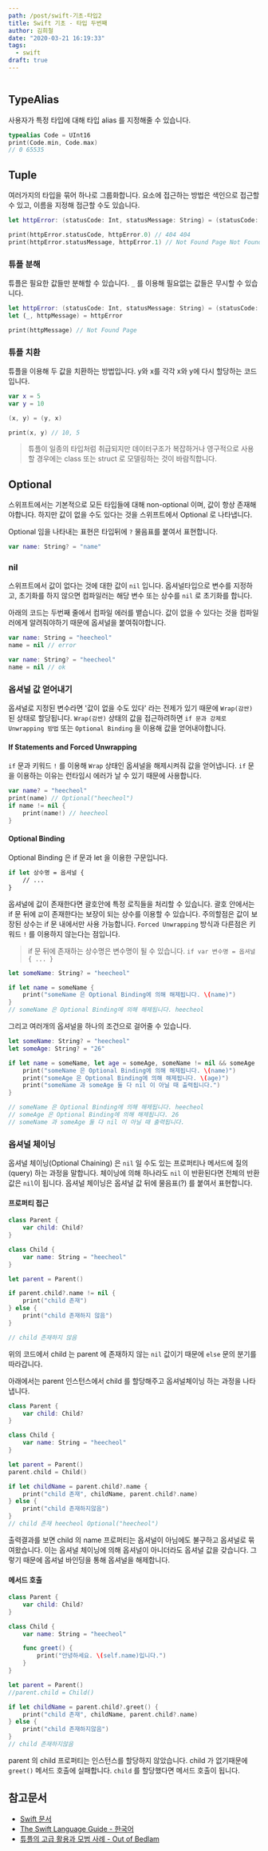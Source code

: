 ```yaml
---
path: /post/swift-기초-타입2
title: Swift 기초 - 타입 두번째
author: 김희철
date: "2020-03-21 16:19:33"
tags:
  - swift
draft: true
---
```


```toc

```

## TypeAlias

사용자가 특정 타입에 대해 타입 alias 를 지정해줄 수 있습니다.

```swift
typealias Code = UInt16
print(Code.min, Code.max)
// 0 65535
```

## Tuple

여러가지의 타입을 묶어 하나로 그룹화합니다. 요소에 접근하는 방법은 색인으로 접근할 수 있고, 이름을 지정해 접근할 수도 있습니다.

```swift
let httpError: (statusCode: Int, statusMessage: String) = (statusCode: 404, statusMessage: "Not Found Page")

print(httpError.statusCode, httpError.0) // 404 404
print(httpError.statusMessage, httpError.1) // Not Found Page Not Found Page
```

### 튜플 분해

튜플은 필요한 값들만 분해할 수 있습니다. `_` 를 이용해 필요없는 값들은 무시할 수 있습니다.

```swift
let httpError: (statusCode: Int, statusMessage: String) = (statusCode: 404, statusMessage: "Not Found Page")
let (_, httpMessage) = httpError

print(httpMessage) // Not Found Page
```

### 튜플 치환

튜플을 이용해 두 값을 치환하는 방법입니다. y와 x를 각각 x와 y에 다시 할당하는 코드입니다.

```swift
var x = 5
var y = 10

(x, y) = (y, x)

print(x, y) // 10, 5
```

> 튜플이 일종의 타입처럼 취급되지만 데이터구조가 복잡하거나 영구적으로 사용할 경우에는 class 또는 struct 로 모델링하는 것이 바람직합니다.

## Optional

스위프트에서는 기본적으로 모든 타입들에 대해 non-optional 이며, 값이 항상 존재해야합니다. 하지만 값이 없을 수도 있다는 것을 스위프트에서 Optional 로 나타냅니다.

Optional 임을 나타내는 표현은 타입뒤에 `?` 물음표를 붙여서 표현합니다.

```swift
var name: String? = "name"
```

### nil

스위프트에서 값이 없다는 것에 대한 값이 `nil` 입니다. 옵셔널타입으로 변수를 지정하고, 초기화를 하지 않으면 컴파일러는 해당 변수 또는 상수를 `nil` 로 초기화를 합니다.

아래의 코드는 두번째 줄에서 컴파일 에러를 뱉습니다. 값이 없을 수 있다는 것을 컴파일러에게 알려줘야하기 때문에 옵셔널을 붙여줘야합니다.

```swift
var name: String = "heecheol"
name = nil // error
```

```swift
var name: String? = "heecheol"
name = nil // ok
```

### 옵셔널 값 얻어내기

옵셔널로 지정된 변수라면 '값이 없을 수도 있다' 라는 전제가 있기 때문에 `Wrap(감싼)` 된 상태로 할당됩니다.
`Wrap(감싼)` 상태의 값을 접근하려하면 `if 문과 강제로 Unwrapping 방법` 또는 `Optional Binding` 을 이용해 값을 얻어내야합니다.

#### If Statements and Forced Unwrapping

`if` 문과 키워드 `!` 를 이용해 `Wrap` 상태인 옵셔널을 해제시켜줘 값을 얻어냅니다. `if` 문을 이용하는 이유는 런타임시 에러가 날 수 있기 때문에 사용합니다.

```swift
var name? = "heecheol"
print(name) // Optional("heecheol")
if name != nil {
    print(name!) // heecheol
}
```

#### Optional Binding

Optional Binding 은 if 문과 let 을 이용한 구문입니다.

```swift
if let 상수명 = 옵셔널 {
    // ...
}
```

옵셔널에 값이 존재한다면 괄호안에 특정 로직들을 처리할 수 있습니다. 괄호 안에서는 if 문 뒤에 `값`이 존재한다는 보장이 되는 상수를 이용할 수 있습니다. 주의할점은 값이 보장된 상수는 if 문 내에서만 사용 가능합니다.
`Forced Unwrapping` 방식과 다른점은 키워드 `!` 를 이용하지 않는다는 점입니다.

> if 문 뒤에 존재하는 상수명은 변수명이 될 수 있습니다. `if var 변수명 = 옵셔널 { ... }`

```swift
let someName: String? = "heecheol"

if let name = someName {
    print("someName 은 Optional Binding에 의해 해제됩니다. \(name)")
}
// someName 은 Optional Binding에 의해 해제됩니다. heecheol
```

그리고 여러개의 옵셔널을 하나의 조건으로 걸어줄 수 있습니다.

```swift
let someName: String? = "heecheol"
let someAge: String? = "26"

if let name = someName, let age = someAge, someName != nil && someAge != nil {
    print("someName 은 Optional Binding에 의해 해제됩니다. \(name)")
    print("someAge 은 Optional Binding에 의해 해제됩니다. \(age)")
    print("someName 과 someAge 둘 다 nil 이 아닐 때 출력됩니다.")
}

// someName 은 Optional Binding에 의해 해제됩니다. heecheol
// someAge 은 Optional Binding에 의해 해제됩니다. 26
// someName 과 someAge 둘 다 nil 이 아닐 때 출력됩니다.
```

### 옵셔널 체이닝

옵셔널 체이닝(Optional Chaining) 은 `nil` 일 수도 있는 프로퍼티나 메서드에 질의(query) 하는 과정을 말합니다.
체이닝에 의해 하나라도 `nil` 이 반환된다면 전체의 반환값은 `nil`이 됩니다. 옵셔널 체이닝은 옵셔널 값 뒤에 물음표(?) 를 붙여서 표현합니다.

#### 프로퍼티 접근

```swift
class Parent {
    var child: Child?
}

class Child {
    var name: String = "heecheol"
}

let parent = Parent()

if parent.child?.name != nil {
    print("child 존재")
} else {
    print("child 존재하지 않음")
}

// child 존재하지 않음
```

위의 코드에서 child 는 parent 에 존재하지 않는 `nil` 값이기 때문에 `else` 문의 분기를 따라갑니다.

아래에서는 parent 인스턴스에서 child 를 할당해주고 옵셔널체이닝 하는 과정을 나타냅니다.

```swift
class Parent {
    var child: Child?
}

class Child {
    var name: String = "heecheol"
}

let parent = Parent()
parent.child = Child()

if let childName = parent.child?.name {
    print("child 존재", childName, parent.child?.name)
} else {
    print("child 존재하지않음")
}
// child 존재 heecheol Optional("heecheol")
```

출력결과를 보면 child 의 name 프로퍼티는 옵셔널이 아님에도 불구하고 옵셔널로 묶여왔습니다. 이는 옵셔널 체이닝에 의해 옵셔널이 아니더라도 옵셔널 값을 갖습니다.
그렇기 때문에 옵셔널 바인딩을 통해 옵셔널을 해제합니다.

#### 메서드 호출

```swift
class Parent {
    var child: Child?
}

class Child {
    var name: String = "heecheol"

    func greet() {
        print("안녕하세요. \(self.name)입니다.")
    }
}

let parent = Parent()
//parent.child = Child()

if let childName = parent.child?.greet() {
    print("child 존재", childName, parent.child?.name)
} else {
    print("child 존재하지않음")
}
// child 존재하지않음
```

parent 의 child 프로퍼티는 인스턴스를 할당하지 않았습니다. child 가 없기때문에 `greet()` 메서드 호출에 실패합니다. `child` 를 할당했다면 메서드 호출이 됩니다.

## 참고문서

- [Swift 문서](https://swift.org/)
- [The Swift Language Guide - 한국어](https://jusung.gitbook.io/the-swift-language-guide/)
- [튜플의 고급 활용과 모범 사례 - Out of Bedlam](https://outofbedlam.github.io/swift/2016/04/02/TupleBestPractice/)
